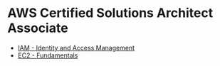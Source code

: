 # AWS Certified Solutions Architect Associate

* [IAM - Identity and Access Management](IAM--Identity-and-Access-Management.md)
* [EC2 - Fundamentals](EC2--Fundamentals.md)
